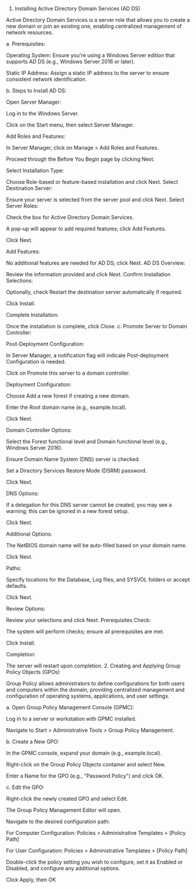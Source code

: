 1. Installing Active Directory Domain Services (AD DS)

Active Directory Domain Services is a server role that allows you to create a new domain or join an existing one, enabling centralized management of network resources.

a. Prerequisites:

Operating System: Ensure you're using a Windows Server edition that supports AD DS (e.g., Windows Server 2016 or later).

Static IP Address: Assign a static IP address to the server to ensure consistent network identification.

b. Steps to Install AD DS:

Open Server Manager:

Log in to the Windows Server.

Click on the Start menu, then select Server Manager.

Add Roles and Features:

In Server Manager, click on Manage > Add Roles and Features.

Proceed through the Before You Begin page by clicking Next.

Select Installation Type:

Choose Role-based or feature-based installation and click Next.
Select Destination Server:

Ensure your server is selected from the server pool and click Next.
Select Server Roles:

Check the box for Active Directory Domain Services.

A pop-up will appear to add required features; click Add Features.

Click Next.

Add Features:

No additional features are needed for AD DS; click Next.
AD DS Overview:

Review the information provided and click Next.
Confirm Installation Selections:

Optionally, check Restart the destination server automatically if required.

Click Install.

Complete Installation:

Once the installation is complete, click Close.
c. Promote Server to Domain Controller:

Post-Deployment Configuration:

In Server Manager, a notification flag will indicate Post-deployment Configuration is needed.

Click on Promote this server to a domain controller.

Deployment Configuration:

Choose Add a new forest if creating a new domain.

Enter the Root domain name (e.g., example.local).

Click Next.

Domain Controller Options:

Select the Forest functional level and Domain functional level (e.g., Windows Server 2016).

Ensure Domain Name System (DNS) server is checked.

Set a Directory Services Restore Mode (DSRM) password.

Click Next.

DNS Options:

If a delegation for this DNS server cannot be created, you may see a warning; this can be ignored in a new forest setup.

Click Next.

Additional Options:

The NetBIOS domain name will be auto-filled based on your domain name.

Click Next.

Paths:

Specify locations for the Database, Log files, and SYSVOL folders or accept defaults.

Click Next.

Review Options:

Review your selections and click Next.
Prerequisites Check:

The system will perform checks; ensure all prerequisites are met.

Click Install.

Completion:

The server will restart upon completion.
2. Creating and Applying Group Policy Objects (GPOs)

Group Policy allows administrators to define configurations for both users and computers within the domain, providing centralized management and configuration of operating systems, applications, and user settings.

a. Open Group Policy Management Console (GPMC):

Log in to a server or workstation with GPMC installed.

Navigate to Start > Administrative Tools > Group Policy Management.

b. Create a New GPO:

In the GPMC console, expand your domain (e.g., example.local).

Right-click on the Group Policy Objects container and select New.

Enter a Name for the GPO (e.g., "Password Policy") and click OK.

c. Edit the GPO:

Right-click the newly created GPO and select Edit.

The Group Policy Management Editor will open.

Navigate to the desired configuration path:

For Computer Configuration: Policies > Administrative Templates > [Policy Path]

For User Configuration: Policies > Administrative Templates > [Policy Path]

Double-click the policy setting you wish to configure, set it as Enabled or Disabled, and configure any additional options.

Click Apply, then OK
